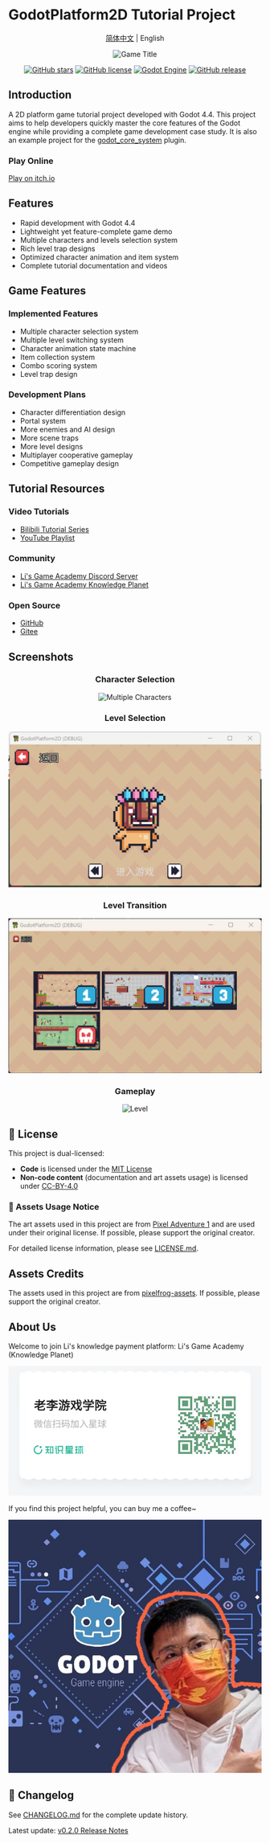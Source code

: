 # GodotPlatform2D Tutorial Project

<div align="center">

[简体中文](readme.md) | English

![Game Title](/docs/images/示例demo.gif)

[![GitHub stars](https://img.shields.io/github/stars/Liweimin0512/-GodotPlatform2D?style=flat-square)](https://github.com/Liweimin0512/-GodotPlatform2D/stargazers)
[![GitHub license](https://img.shields.io/github/license/LiGameAcademy/GodotPlatform2D?style=flat-square)](https://github.com/LiGameAcademy/GodotPlatform2D/blob/master/LICENSE.md)
[![Godot Engine](https://img.shields.io/badge/GODOT-4.4-blue?style=flat-square)](https://godotengine.org)
[![GitHub release](https://img.shields.io/github/v/release/LiGameAcademy/GodotPlatform2D?style=flat-square)](https://github.com/LiGameAcademy/GodotPlatform2D/releases)


</div>

## Introduction

A 2D platform game tutorial project developed with Godot 4.4. This project aims to help developers quickly master the core features of the Godot engine while providing a complete game development case study. It is also an example project for the [godot_core_system](https://github.com/LiGameAcademy/godot_core_system) plugin.

### Play Online

[Play on itch.io](https://godot-li.itch.io/platform2d)

## Features

- Rapid development with Godot 4.4
- Lightweight yet feature-complete game demo
- Multiple characters and levels selection system
- Rich level trap designs
- Optimized character animation and item system
- Complete tutorial documentation and videos

## Game Features

### Implemented Features

- Multiple character selection system
- Multiple level switching system
- Character animation state machine
- Item collection system
- Combo scoring system
- Level trap design

### Development Plans

- Character differentiation design
- Portal system
- More enemies and AI design
- More scene traps
- More level designs
- Multiplayer cooperative gameplay
- Competitive gameplay design

## Tutorial Resources

### Video Tutorials

- [Bilibili Tutorial Series](https://www.bilibili.com/video/BV1fy411B7E3)
- [YouTube Playlist](https://www.youtube.com/playlist?list=PLN8Z_93DklwWYYkZrwqQ2VUk7p1pIu1NG)

### Community

- [Li's Game Academy Discord Server](https://discord.gg/V5nuzC2BcJ)
- [Li's Game Academy Knowledge Planet](https://t.zsxq.com/12B5zOA6n)

### Open Source

- [GitHub](https://github.com/Liweimin0512/-GodotPlatform2D)
- [Gitee](https://gitee.com/Giab/godot-platform-2d)

## Screenshots

<div align="center">

### Character Selection

![Multiple Characters](/docs/images/可选择多角色.gif)

### Level Selection

![Multiple Levels](/docs/images/可选择多关卡.gif)

### Level Transition

![Level Transition](/docs/images/关卡过渡shader.gif)

### Gameplay

![Level](/docs/images/关卡.gif)

</div>

## 📄 License

This project is dual-licensed:

- **Code** is licensed under the [MIT License](LICENSE.md#code-license-mit)
- **Non-code content** (documentation and art assets usage) is licensed under [CC-BY-4.0](LICENSE.md#non-code-content-license-cc-by-40)

### 🎨 Assets Usage Notice

The art assets used in this project are from [Pixel Adventure 1](https://pixelfrog-assets.itch.io/pixel-adventure-1) and are used under their original license. If possible, please support the original creator.

For detailed license information, please see [LICENSE.md](LICENSE.md).

## Assets Credits

The assets used in this project are from [pixelfrog-assets](https://pixelfrog-assets.itch.io/pixel-adventure-1). If possible, please support the original creator.

## About Us

Welcome to join Li's knowledge payment platform: Li's Game Academy (Knowledge Planet)

![Knowledge Planet](/docs/images/知识星球-二维码.jpg)

If you find this project helpful, you can buy me a coffee~

![Li's Avatar](/docs/images/老李头像.png)

## 📝 Changelog

See [CHANGELOG.md](docs/changelogs/CHANGELOG.md) for the complete update history.

Latest update: [v0.2.0 Release Notes](docs/changelogs/2025-03-17-character-and-items.md)
